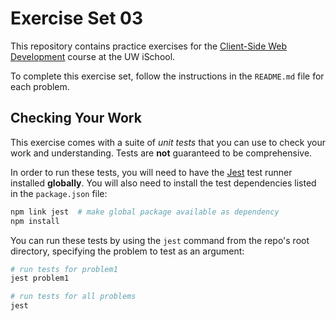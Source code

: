# Exercise Set 03

This repository contains practice exercises for the [Client-Side Web Development](https://canvas.uw.edu/courses/1118282) course at the UW iSchool.

To complete this exercise set, follow the instructions in the `README.md` file for each problem.

## Checking Your Work
This exercise comes with a suite of _unit tests_ that you can use to check your work and understanding. Tests are **not** guaranteed to be comprehensive.

In order to run these tests, you will need to have the [Jest](https://facebook.github.io/jest/) test runner installed **globally**. You will also need to install the test dependencies listed in the `package.json` file:

```bash
npm link jest  # make global package available as dependency
npm install
```

You can run these tests by using the `jest` command from the repo's root directory, specifying the problem to test as an argument:

```bash
# run tests for problem1
jest problem1

# run tests for all problems
jest
```
